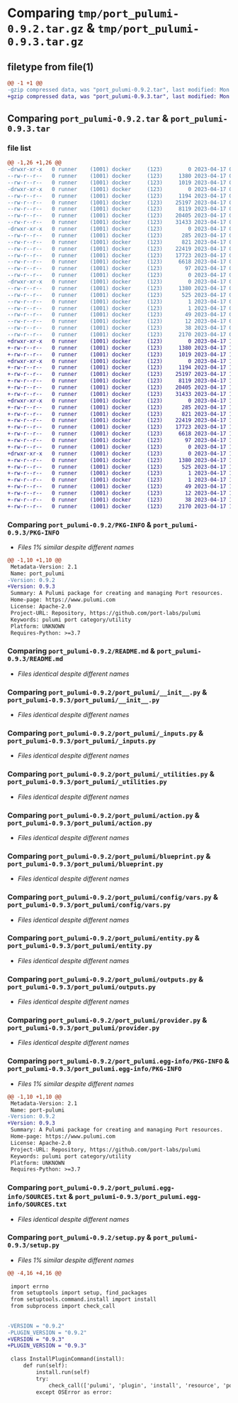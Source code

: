 # Comparing `tmp/port_pulumi-0.9.2.tar.gz` & `tmp/port_pulumi-0.9.3.tar.gz`

## filetype from file(1)

```diff
@@ -1 +1 @@
-gzip compressed data, was "port_pulumi-0.9.2.tar", last modified: Mon Apr 17 09:23:31 2023, max compression
+gzip compressed data, was "port_pulumi-0.9.3.tar", last modified: Mon Apr 17 10:33:46 2023, max compression
```

## Comparing `port_pulumi-0.9.2.tar` & `port_pulumi-0.9.3.tar`

### file list

```diff
@@ -1,26 +1,26 @@
-drwxr-xr-x   0 runner    (1001) docker     (123)        0 2023-04-17 09:23:31.967380 port_pulumi-0.9.2/
--rw-r--r--   0 runner    (1001) docker     (123)     1380 2023-04-17 09:23:31.967380 port_pulumi-0.9.2/PKG-INFO
--rw-r--r--   0 runner    (1001) docker     (123)     1019 2023-04-17 09:23:31.000000 port_pulumi-0.9.2/README.md
-drwxr-xr-x   0 runner    (1001) docker     (123)        0 2023-04-17 09:23:31.963379 port_pulumi-0.9.2/port_pulumi/
--rw-r--r--   0 runner    (1001) docker     (123)     1194 2023-04-17 09:23:31.000000 port_pulumi-0.9.2/port_pulumi/__init__.py
--rw-r--r--   0 runner    (1001) docker     (123)    25197 2023-04-17 09:23:31.000000 port_pulumi-0.9.2/port_pulumi/_inputs.py
--rw-r--r--   0 runner    (1001) docker     (123)     8119 2023-04-17 09:23:31.000000 port_pulumi-0.9.2/port_pulumi/_utilities.py
--rw-r--r--   0 runner    (1001) docker     (123)    20405 2023-04-17 09:23:31.000000 port_pulumi-0.9.2/port_pulumi/action.py
--rw-r--r--   0 runner    (1001) docker     (123)    31433 2023-04-17 09:23:31.000000 port_pulumi-0.9.2/port_pulumi/blueprint.py
-drwxr-xr-x   0 runner    (1001) docker     (123)        0 2023-04-17 09:23:31.967380 port_pulumi-0.9.2/port_pulumi/config/
--rw-r--r--   0 runner    (1001) docker     (123)      285 2023-04-17 09:23:31.000000 port_pulumi-0.9.2/port_pulumi/config/__init__.py
--rw-r--r--   0 runner    (1001) docker     (123)      821 2023-04-17 09:23:31.000000 port_pulumi-0.9.2/port_pulumi/config/vars.py
--rw-r--r--   0 runner    (1001) docker     (123)    22419 2023-04-17 09:23:31.000000 port_pulumi-0.9.2/port_pulumi/entity.py
--rw-r--r--   0 runner    (1001) docker     (123)    17723 2023-04-17 09:23:31.000000 port_pulumi-0.9.2/port_pulumi/outputs.py
--rw-r--r--   0 runner    (1001) docker     (123)     6618 2023-04-17 09:23:31.000000 port_pulumi-0.9.2/port_pulumi/provider.py
--rw-r--r--   0 runner    (1001) docker     (123)       97 2023-04-17 09:23:31.000000 port_pulumi-0.9.2/port_pulumi/pulumi-plugin.json
--rw-r--r--   0 runner    (1001) docker     (123)        0 2023-04-17 09:23:31.000000 port_pulumi-0.9.2/port_pulumi/py.typed
-drwxr-xr-x   0 runner    (1001) docker     (123)        0 2023-04-17 09:23:31.967380 port_pulumi-0.9.2/port_pulumi.egg-info/
--rw-r--r--   0 runner    (1001) docker     (123)     1380 2023-04-17 09:23:31.000000 port_pulumi-0.9.2/port_pulumi.egg-info/PKG-INFO
--rw-r--r--   0 runner    (1001) docker     (123)      525 2023-04-17 09:23:31.000000 port_pulumi-0.9.2/port_pulumi.egg-info/SOURCES.txt
--rw-r--r--   0 runner    (1001) docker     (123)        1 2023-04-17 09:23:31.000000 port_pulumi-0.9.2/port_pulumi.egg-info/dependency_links.txt
--rw-r--r--   0 runner    (1001) docker     (123)        1 2023-04-17 09:23:31.000000 port_pulumi-0.9.2/port_pulumi.egg-info/not-zip-safe
--rw-r--r--   0 runner    (1001) docker     (123)       49 2023-04-17 09:23:31.000000 port_pulumi-0.9.2/port_pulumi.egg-info/requires.txt
--rw-r--r--   0 runner    (1001) docker     (123)       12 2023-04-17 09:23:31.000000 port_pulumi-0.9.2/port_pulumi.egg-info/top_level.txt
--rw-r--r--   0 runner    (1001) docker     (123)       38 2023-04-17 09:23:31.967380 port_pulumi-0.9.2/setup.cfg
--rw-r--r--   0 runner    (1001) docker     (123)     2170 2023-04-17 09:23:31.000000 port_pulumi-0.9.2/setup.py
+drwxr-xr-x   0 runner    (1001) docker     (123)        0 2023-04-17 10:33:46.152698 port_pulumi-0.9.3/
+-rw-r--r--   0 runner    (1001) docker     (123)     1380 2023-04-17 10:33:46.152698 port_pulumi-0.9.3/PKG-INFO
+-rw-r--r--   0 runner    (1001) docker     (123)     1019 2023-04-17 10:33:45.000000 port_pulumi-0.9.3/README.md
+drwxr-xr-x   0 runner    (1001) docker     (123)        0 2023-04-17 10:33:46.148698 port_pulumi-0.9.3/port_pulumi/
+-rw-r--r--   0 runner    (1001) docker     (123)     1194 2023-04-17 10:33:45.000000 port_pulumi-0.9.3/port_pulumi/__init__.py
+-rw-r--r--   0 runner    (1001) docker     (123)    25197 2023-04-17 10:33:45.000000 port_pulumi-0.9.3/port_pulumi/_inputs.py
+-rw-r--r--   0 runner    (1001) docker     (123)     8119 2023-04-17 10:33:45.000000 port_pulumi-0.9.3/port_pulumi/_utilities.py
+-rw-r--r--   0 runner    (1001) docker     (123)    20405 2023-04-17 10:33:45.000000 port_pulumi-0.9.3/port_pulumi/action.py
+-rw-r--r--   0 runner    (1001) docker     (123)    31433 2023-04-17 10:33:45.000000 port_pulumi-0.9.3/port_pulumi/blueprint.py
+drwxr-xr-x   0 runner    (1001) docker     (123)        0 2023-04-17 10:33:46.152698 port_pulumi-0.9.3/port_pulumi/config/
+-rw-r--r--   0 runner    (1001) docker     (123)      285 2023-04-17 10:33:45.000000 port_pulumi-0.9.3/port_pulumi/config/__init__.py
+-rw-r--r--   0 runner    (1001) docker     (123)      821 2023-04-17 10:33:45.000000 port_pulumi-0.9.3/port_pulumi/config/vars.py
+-rw-r--r--   0 runner    (1001) docker     (123)    22419 2023-04-17 10:33:45.000000 port_pulumi-0.9.3/port_pulumi/entity.py
+-rw-r--r--   0 runner    (1001) docker     (123)    17723 2023-04-17 10:33:45.000000 port_pulumi-0.9.3/port_pulumi/outputs.py
+-rw-r--r--   0 runner    (1001) docker     (123)     6618 2023-04-17 10:33:45.000000 port_pulumi-0.9.3/port_pulumi/provider.py
+-rw-r--r--   0 runner    (1001) docker     (123)       97 2023-04-17 10:33:45.000000 port_pulumi-0.9.3/port_pulumi/pulumi-plugin.json
+-rw-r--r--   0 runner    (1001) docker     (123)        0 2023-04-17 10:33:45.000000 port_pulumi-0.9.3/port_pulumi/py.typed
+drwxr-xr-x   0 runner    (1001) docker     (123)        0 2023-04-17 10:33:46.152698 port_pulumi-0.9.3/port_pulumi.egg-info/
+-rw-r--r--   0 runner    (1001) docker     (123)     1380 2023-04-17 10:33:46.000000 port_pulumi-0.9.3/port_pulumi.egg-info/PKG-INFO
+-rw-r--r--   0 runner    (1001) docker     (123)      525 2023-04-17 10:33:46.000000 port_pulumi-0.9.3/port_pulumi.egg-info/SOURCES.txt
+-rw-r--r--   0 runner    (1001) docker     (123)        1 2023-04-17 10:33:46.000000 port_pulumi-0.9.3/port_pulumi.egg-info/dependency_links.txt
+-rw-r--r--   0 runner    (1001) docker     (123)        1 2023-04-17 10:33:46.000000 port_pulumi-0.9.3/port_pulumi.egg-info/not-zip-safe
+-rw-r--r--   0 runner    (1001) docker     (123)       49 2023-04-17 10:33:46.000000 port_pulumi-0.9.3/port_pulumi.egg-info/requires.txt
+-rw-r--r--   0 runner    (1001) docker     (123)       12 2023-04-17 10:33:46.000000 port_pulumi-0.9.3/port_pulumi.egg-info/top_level.txt
+-rw-r--r--   0 runner    (1001) docker     (123)       38 2023-04-17 10:33:46.152698 port_pulumi-0.9.3/setup.cfg
+-rw-r--r--   0 runner    (1001) docker     (123)     2170 2023-04-17 10:33:45.000000 port_pulumi-0.9.3/setup.py
```

### Comparing `port_pulumi-0.9.2/PKG-INFO` & `port_pulumi-0.9.3/PKG-INFO`

 * *Files 1% similar despite different names*

```diff
@@ -1,10 +1,10 @@
 Metadata-Version: 2.1
 Name: port_pulumi
-Version: 0.9.2
+Version: 0.9.3
 Summary: A Pulumi package for creating and managing Port resources.
 Home-page: https://www.pulumi.com
 License: Apache-2.0
 Project-URL: Repository, https://github.com/port-labs/pulumi
 Keywords: pulumi port category/utility
 Platform: UNKNOWN
 Requires-Python: >=3.7
```

### Comparing `port_pulumi-0.9.2/README.md` & `port_pulumi-0.9.3/README.md`

 * *Files identical despite different names*

### Comparing `port_pulumi-0.9.2/port_pulumi/__init__.py` & `port_pulumi-0.9.3/port_pulumi/__init__.py`

 * *Files identical despite different names*

### Comparing `port_pulumi-0.9.2/port_pulumi/_inputs.py` & `port_pulumi-0.9.3/port_pulumi/_inputs.py`

 * *Files identical despite different names*

### Comparing `port_pulumi-0.9.2/port_pulumi/_utilities.py` & `port_pulumi-0.9.3/port_pulumi/_utilities.py`

 * *Files identical despite different names*

### Comparing `port_pulumi-0.9.2/port_pulumi/action.py` & `port_pulumi-0.9.3/port_pulumi/action.py`

 * *Files identical despite different names*

### Comparing `port_pulumi-0.9.2/port_pulumi/blueprint.py` & `port_pulumi-0.9.3/port_pulumi/blueprint.py`

 * *Files identical despite different names*

### Comparing `port_pulumi-0.9.2/port_pulumi/config/vars.py` & `port_pulumi-0.9.3/port_pulumi/config/vars.py`

 * *Files identical despite different names*

### Comparing `port_pulumi-0.9.2/port_pulumi/entity.py` & `port_pulumi-0.9.3/port_pulumi/entity.py`

 * *Files identical despite different names*

### Comparing `port_pulumi-0.9.2/port_pulumi/outputs.py` & `port_pulumi-0.9.3/port_pulumi/outputs.py`

 * *Files identical despite different names*

### Comparing `port_pulumi-0.9.2/port_pulumi/provider.py` & `port_pulumi-0.9.3/port_pulumi/provider.py`

 * *Files identical despite different names*

### Comparing `port_pulumi-0.9.2/port_pulumi.egg-info/PKG-INFO` & `port_pulumi-0.9.3/port_pulumi.egg-info/PKG-INFO`

 * *Files 1% similar despite different names*

```diff
@@ -1,10 +1,10 @@
 Metadata-Version: 2.1
 Name: port-pulumi
-Version: 0.9.2
+Version: 0.9.3
 Summary: A Pulumi package for creating and managing Port resources.
 Home-page: https://www.pulumi.com
 License: Apache-2.0
 Project-URL: Repository, https://github.com/port-labs/pulumi
 Keywords: pulumi port category/utility
 Platform: UNKNOWN
 Requires-Python: >=3.7
```

### Comparing `port_pulumi-0.9.2/port_pulumi.egg-info/SOURCES.txt` & `port_pulumi-0.9.3/port_pulumi.egg-info/SOURCES.txt`

 * *Files identical despite different names*

### Comparing `port_pulumi-0.9.2/setup.py` & `port_pulumi-0.9.3/setup.py`

 * *Files 1% similar despite different names*

```diff
@@ -4,16 +4,16 @@
 
 import errno
 from setuptools import setup, find_packages
 from setuptools.command.install import install
 from subprocess import check_call
 
 
-VERSION = "0.9.2"
-PLUGIN_VERSION = "0.9.2"
+VERSION = "0.9.3"
+PLUGIN_VERSION = "0.9.3"
 
 class InstallPluginCommand(install):
     def run(self):
         install.run(self)
         try:
             check_call(['pulumi', 'plugin', 'install', 'resource', 'port', PLUGIN_VERSION, '--server', 'github://api.github.com/port-labs/pulumi'])
         except OSError as error:
```

